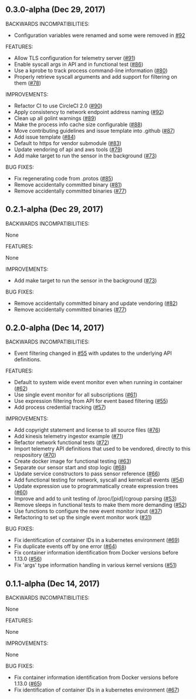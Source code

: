 ## 0.3.0-alpha (Dec 29, 2017)

BACKWARDS INCOMPATIBILITIES:

  * Configuration variables were renamed and some were removed in [#92](https://github.com/capsule8/capsule8/pull/92)

FEATURES:

  * Allow TLS configuration for telemetry server ([#91](https://github.com/capsule8/capsule8/pull/91))
  * Enable syscall args in API and in functional test ([#86](https://github.com/capsule8/capsule8/pull/86))
  * Use a kprobe to track process command-line information ([#80](https://github.com/capsule8/capsule8/pull/80))
  * Properly retrieve syscall arguments and add support for filtering on them ([#78](https://github.com/capsule8/capsule8/pull/78))

IMPROVEMENTS:

  * Refactor CI to use CircleCI 2.0 ([#90](https://github.com/capsule8/capsule8/pull/90))
  * Apply consistency to network endpoint address naming ([#92](https://github.com/capsule8/capsule8/pull/92))
  * Clean up all golint warnings ([#89](https://github.com/capsule8/capsule8/pull/89))
  * Make the process info cache size configurable ([#88](https://github.com/capsule8/capsule8/pull/88))
  * Move contributing guidelines and issue template into .github ([#87](https://github.com/capsule8/capsule8/pull/87))
  * Add issue template ([#84](https://github.com/capsule8/capsule8/pull/84))
  * Default to https for vendor submodule ([#83](https://github.com/capsule8/capsule8/pull/83))
  * Update vendoring of api and aws tools ([#79](https://github.com/capsule8/capsule8/pull/79))
  * Add make target to run the sensor in the background ([#73](https://github.com/capsule8/capsule8/pull/73))

BUG FIXES:

  * Fix regenerating code from .protos ([#85](https://github.com/capsule8/capsule8/pull/85))
  * Remove accidentally committed binary ([#81](https://github.com/capsule8/capsule8/pull/81))
  * Remove accidentally committed binaries ([#77](https://github.com/capsule8/capsule8/pull/77))

## 0.2.1-alpha (Dec 29, 2017)

BACKWARDS INCOMPATIBILITIES:

  None

FEATURES:

  None

IMPROVEMENTS:

  * Add make target to run the sensor in the background ([#73](https://github.com/capsule8/capsule8/pull/73))

BUG FIXES:

  * Remove accidentally committed binary and update vendoring ([#82](https://github.com/capsule8/capsule8/pull/82))
  * Remove accidentally committed binaries ([#77](https://github.com/capsule8/capsule8/pull/77))

## 0.2.0-alpha (Dec 14, 2017)

BACKWARDS INCOMPATIBILITIES:

  * Event filtering changed in [#55](https://github.com/capsule8/capsule8/pull/55) with updates to the underlying API definitions.

FEATURES:

  * Default to system wide event monitor even when running in container ([#62](https://github.com/capsule8/capsule8/pull/62))
  * Use single event monitor for all subscriptions ([#61](https://github.com/capsule8/capsule8/pull/61))
  * Use expression filtering from API for event based filtering ([#55](https://github.com/capsule8/capsule8/pull/55))
  * Add process credential tracking ([#57](https://github.com/capsule8/capsule8/pull/57))

IMPROVEMENTS:

  * Add copyright statement and license to all source files ([#76](https://github.com/capsule8/capsule8/pull/76))
  * Add kinesis telemetry ingestor example ([#71](https://github.com/capsule8/capsule8/pull/71))
  * Refactor network functional tests ([#72](https://github.com/capsule8/capsule8/pull/72))
  * Import telemetry API definitions that used to be vendored, directly to this respository ([#70](https://github.com/capsule8/capsule8/pull/70))
  * Create docker image for functional testing ([#63](https://github.com/capsule8/capsule8/pull/63))
  * Separate our sensor start and stop logic ([#68](https://github.com/capsule8/capsule8/pull/68))
  * Update service constructors to pass sensor reference ([#66](https://github.com/capsule8/capsule8/pull/66))
  * Add functional testing for network, syscall and kernelcall events ([#54](https://github.com/capsule8/capsule8/pull/54))
  * Update expression use to programmatically create expression trees ([#60](https://github.com/capsule8/capsule8/pull/60))
  * Improve and add to unit testing of /proc/[pid]/cgroup parsing ([#53](https://github.com/capsule8/capsule8/pull/53))
  * Remove sleeps in functional tests to make them more demanding ([#52](https://github.com/capsule8/capsule8/pull/52))
  * Use functions to configure the new event monitor input ([#37](https://github.com/capsule8/capsule8/pull/37))
  * Refactoring to set up the single event monitor work ([#31](https://github.com/capsule8/capsule8/pull/31))

BUG FIXES:

  * Fix identification of container IDs in a kubernetes environment ([#69](https://github.com/capsule8/capsule8/pull/69))
  * Fix duplicate events off by one error ([#64](https://github.com/capsule8/capsule8/pull/64))
  * Fix container information identification from Docker versions before 1.13.0 ([#56](https://github.com/capsule8/capsule8/pull/56))
  * Fix 'args' type information handling in various kernel versions ([#51](https://github.com/capsule8/capsule8/pull/51))


## 0.1.1-alpha (Dec 14, 2017)

BACKWARDS INCOMPATIBILITIES:

  None

FEATURES:

  None

IMPROVEMENTS:

  None

BUG FIXES:

  * Fix container information identification from Docker versions before 1.13.0 ([#65](https://github.com/capsule8/capsule8/pull/65))
  * Fix identification of container IDs in a kubernetes environment ([#67](https://github.com/capsule8/capsule8/pull/67))
